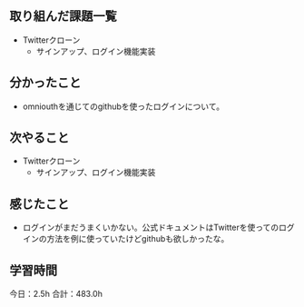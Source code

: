 ## 取り組んだ課題一覧
*  Twitterクローン
   * サインアップ、ログイン機能実装
## 分かったこと
* omniouthを通じてのgithubを使ったログインについて。
  
    
    

## 次やること
*  Twitterクローン
   * サインアップ、ログイン機能実装
## 感じたこと
*  ログインがまだうまくいかない。公式ドキュメントはTwitterを使ってのログインの方法を例に使っていたけどgithubも欲しかったな。
 
## 学習時間
今日：2.5h
合計：483.0h
